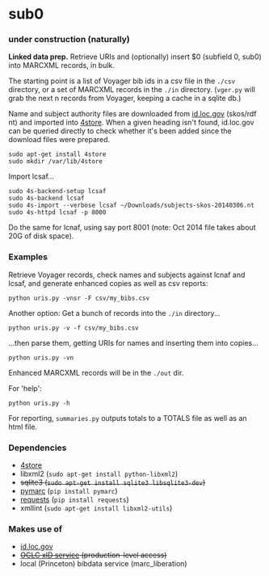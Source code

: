 # sub0

### under construction (naturally)

<b>Linked data prep.</b> Retrieve URIs and (optionally) insert $0 (subfield 0, sub0) into MARCXML records, in bulk.

The starting point is a list of Voyager bib ids in a csv file in the `./csv` directory, or a set of MARCXML records in the `./in` directory. (`vger.py` will grab the next n records from Voyager, keeping a cache in a sqlite db.)

Name and subject authority files are downloaded from [id.loc.gov](http://id.loc.gov/download/) (skos/rdf nt) and imported into [4store](http://4store.org/). When a given heading isn't found, id.loc.gov can be queried directly to check whether it's been added since the download files were prepared.  
```
sudo apt-get install 4store
sudo mkdir /var/lib/4store
```
Import lcsaf...
```
sudo 4s-backend-setup lcsaf
sudo 4s-backend lcsaf
sudo 4s-import --verbose lcsaf ~/Downloads/subjects-skos-20140306.nt
sudo 4s-httpd lcsaf -p 8000
```
Do the same for lcnaf, using say port 8001 (note: Oct 2014 file takes about 20G of disk space).

### Examples
Retrieve Voyager records, check names and subjects against lcnaf and lcsaf, and generate enhanced copies as well as csv reports: 

`python uris.py -vnsr -F csv/my_bibs.csv`

Another option: Get a bunch of records into the `./in` directory...

`python uris.py -v -f csv/my_bibs.csv` 

...then parse them, getting URIs for names and inserting them into copies... 

`python uris.py -vn`

Enhanced MARCXML records will be in the `./out` dir.

For 'help':

`python uris.py -h`

For reporting, `summaries.py` outputs totals to a TOTALS file as well as an html file.

### Dependencies
 * [4store](http://4store.org/)
 * libxml2 (`sudo apt-get install python-libxml2`)
 * <strike>sqlite3 (`sudo apt-get install sqlite3 libsqlite3-dev`)</strike>
 * [pymarc](https://github.com/edsu/pymarc) (`pip install pymarc`)
 * [requests](http://docs.python-requests.org/en/latest/index.html)
   (`pip install requests`)
 * xmllint (`sudo apt-get install libxml2-utils`)
   
### Makes use of
 * [id.loc.gov](http://id.loc.gov/)
 * <strike>[OCLC xID service](https://www.oclc.org/developer/develop/web-services/xid-api.en.html) (production-level access)</strike>
 * local (Princeton) bibdata service (marc_liberation)
